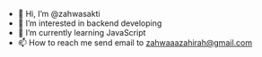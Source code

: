 - 👋 Hi, I’m @zahwasakti
- 👀 I’m interested in backend developing
- 🌱 I’m currently learning JavaScript
- 📫 How to reach me send email to zahwaaazahirah@gmail.com

<!---
zahwasakti/zahwasakti is a ✨ special ✨ repository because its `README.md` (this file) appears on your GitHub profile.
You can click the Preview link to take a look at your changes.
--->
